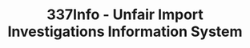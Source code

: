 ---
layout: default
bigquery: https://console.cloud.google.com/bigquery?p=patents-public-data&d=usitc_investigations&page=dataset&project=sheets-management-319211
citation: US International Trade Commission 337Info Unfair Import Investigations Information
  System
contributors: US International Trade Comission
cost: None
description: US International Trade Commission 337Info Unfair Import Investigations
  Information System contains data on investigations done under Section 337. Section
  337 declares the infringement of certain statutory intellectual property rights
  and other forms of unfair competition in import trade to be unlawful practices.
  Most Section 337 investigations involve allegations of patent or registered trademark
  infringement.
documentation: FAQ and tutorial available on the site
last_edit: Mon, 04 Apr 2022 19:10:40 GMT
location: https://pubapps2.usitc.gov/337external/
maintained_by: US International Trade Comission
schema_fields: '[''investigationNo'', ''docketNo'', ''respondent'', ''patentNumber'',
  ''investigationType'', ''complainant'', ''issueDateOtherNonFinal'', ''dateComplaintFiled'',
  ''teoIdIssueDate'', ''publication_number'', ''teoIdDueDate'', ''teoReliefGranted'',
  ''patentNumbers'', ''finalIdOnViolationDue'', ''endDateMarkmanHearing'', ''aljAssigned'',
  ''currentStatus'', ''scheduledEndDateEvidHear'', ''reportingRequirements'', ''lastUpdated'',
  ''trademarkNumbers'', ''teoProceedingInvolved'', ''ouiiAttorney'', ''htsNumbers'',
  ''internalRemand'', ''scheduledStartDateEvidHear'', ''invUnfairAct'', ''investigationTermDate'',
  ''finalDetNoViolation'', ''cafcAppeals'', ''startDateMarkmanHearing'', ''copyrightNumbers'',
  ''id'', ''dateCreated'', ''currentActiveALJ'', ''title'', ''actualEndDateEvidHear'',
  ''ouiiParticipation'', ''gcAttorney'', ''dateOfPublicationFrNotice'', ''markmanHearing'',
  ''finalDetViolation'', ''targetDate'', ''finalIdOnViolationIssue'', ''actualStartDateEvidHear'']'
shortname: unfair_import_investigations
tags:
- import
- legal
- trade
timeframe: 2008-2021 (prior to 2008 downloadable as a JSON file)
title: 337Info - Unfair Import Investigations Information System
uuid: 2721f5ec-e599-4890-9265-9706719fc71e
---